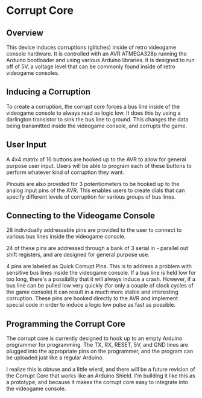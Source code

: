 # Corrupt Core
## Overview

This device induces corruptions (glitches) inside of retro videogame console hardware. It is controlled with an AVR ATMEGA328p running the Arduino bootloader and using various Arduino libraries. It is designed to run off of 5V, a voltage level that can be commonly found inside of retro videogame consoles.

## Inducing a Corruption

To create a corruption, the corrupt core forces a bus line inside of the videogame console to always read as logic low. It does this by using a darlington transistor to sink the bus line to ground. This changes the data being transmitted inside the videogame console, and corrupts the game.

## User Input

A 4x4 matrix of 16 buttons are hooked up to the AVR to allow for general purpose user input. Users will be able to program each of these buttons to perform whatever kind of corruption they want.

Pinouts are also provided for 3 potentiometers to be hooked up to the analog input pins of the AVR. This enables users to create dials that can specify different levels of corruption for various groups of bus lines.

## Connecting to the Videogame Console

28 individually addressable pins are provided to the user to connect to various bus lines inside the videogame console. 

24 of these pins are addressed through a bank of 3 serial in - parallel out shift registers, and are designed for general purpose use.

4 pins are labeled as Quick Corrupt Pins. This is to address a problem with sensitive bus lines inside the videogame console. If a bus line is held low for too long, there's a possibility that it will always induce a crash. However, if a bus line can be pulled low very quickly (for only a couple of clock cycles of the game console) it can result in a much more stable and interesting corruption. These pins are hooked directly to the AVR and implement special code in order to induce a logic low pulse as fast as possible.

## Programming the Corrupt Core

The corrupt core is currently designed to hook up to an empty Arduino programmer for programming. The TX, RX, RESET, 5V, and GND lines are plugged into the appropriate pins on the programmer, and the program can be uploaded just like a regular Arduino.

I realize this is obtuse and a little wierd, and there will be a future revision of the Corrupt Core that works like an Arduino Shield. I'm building it like this as a prototype, and because it makes the corrupt core easy to integrate into the videogame console.
